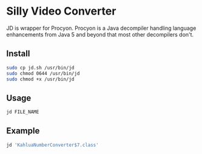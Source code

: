 # Silly Video Converter
JD is wrapper for Procyon. Procyon is a Java decompiler handling language enhancements from Java 5 and beyond that
most other decompilers don't.  

## Install
```bash
sudo cp jd.sh /usr/bin/jd
sudo chmod 0644 /usr/bin/jd
sudo chmod +x /usr/bin/jd
```

## Usage
```bash
jd FILE_NAME
```

## Example 
```bash
jd 'KahluaNumberConverter$7.class'
```
